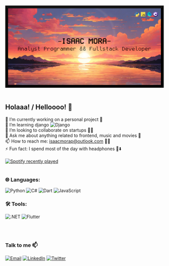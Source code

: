 ![My banner](https://github.com/Zprit3/Zprit3/blob/main/assets/banner.jpg)
<br><br>
## Holaaa! / Helloooo! 👋

🔭 I’m currently working on a personal project 🎲<br>
🌱 I’m learning django ![Django](https://img.shields.io/badge/Django-092E20?style=flat&logo=django&logoColor=white)<br>
👯 I’m looking to collaborate on startups 👨‍🏭<br>
💬 Ask me about anything related to frontend, music and movies 🎥<br>
📫 How to reach me: isaacmorap@outlook.com 🧑‍💻<br>
⚡ Fun fact: I spend most of the day with headphones 🎵⬇️
<br><br>
[![Spotify recently played](https://spotify-recently-played-readme.vercel.app/api?user=isackandres&count=3)](https://open.spotify.com/user/isackandres)
<br><br>

### 🌐 Languages: 
  ![Python](https://img.shields.io/badge/Python-3776AB?style=flat&logo=python&logoColor=white)
  ![C#](https://img.shields.io/badge/C%23-239120?style=flat&logo=c-sharp&logoColor=white)
  ![Dart](https://img.shields.io/badge/Dart-0175C2?style=flat&logo=dart&logoColor=white)
  ![JavaScript](https://img.shields.io/badge/JavaScript-F7DF1E?style=flat&logo=javascript&logoColor=black)

### 🛠️ Tools: 
  ![.NET](https://img.shields.io/badge/.NET-512BD4?style=flat&logo=dot-net&logoColor=white)
  ![Flutter](https://img.shields.io/badge/Flutter-02569B?style=flat&logo=flutter&logoColor=white)
  
<br><br>
### Talk to me 📫

<a href="mailto:isaacmorap@outlook.com"><img src="https://img.shields.io/badge/Email-D14836?style=flat&logo=gmail&logoColor=white" alt="Email"></a>
<a href="https://linkedin.com/in/isaacmop/"><img src="https://img.shields.io/badge/LinkedIn-0077B5?style=flat&logo=linkedin&logoColor=white" alt="LinkedIn"></a>
<a href="https://x.com/Zprit3"><img src="https://img.shields.io/badge/Twitter-1DA1F2?style=flat&logo=twitter&logoColor=white" alt="Twitter"></a>


